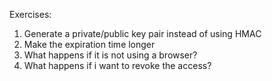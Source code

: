 Exercises:
1. Generate a private/public key pair instead of using HMAC
2. Make the expiration time longer
3. What happens if it is not using a browser?
3. What happens if i want to revoke the access?
